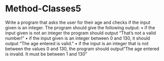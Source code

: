 # Method-Classes5
Write a program that asks the user for their age and checks if the input given is an
integer. The program should give the following output:
• if the input given is not an integer the program should output “That’s not a valid number!”
• if the input given is an integer between 0 and 130, it should output “The age entered is valid.”
• if the input is an integer that is not between the values 0 and 130, the program should
output“The age entered is invalid. It must be between 1 and 130”
